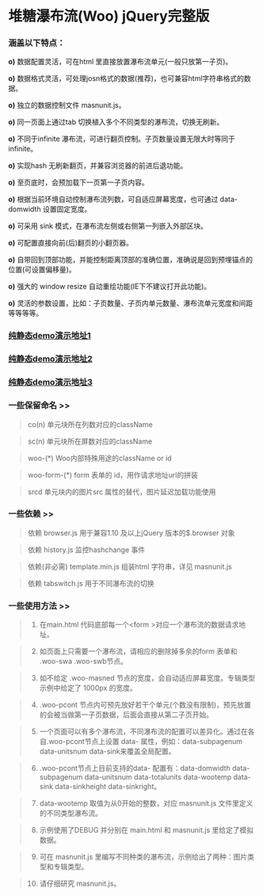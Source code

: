 堆糖瀑布流(Woo) jQuery完整版
========

### 涵盖以下特点：

<strong>o)</strong> 数据配置灵活，可在html 里直接放置瀑布流单元(一般只放第一子页)。

<strong>o)</strong> 数据格式灵活，可处理josn格式的数据(推荐)，也可兼容html字符串格式的数据。

<strong>o)</strong> 独立的数据控制文件 masnunit.js。

<strong>o)</strong> 同一页面上通过tab 切换植入多个不同类型的瀑布流，切换无刷新。

<strong>o)</strong> 不同于infinite 瀑布流，可进行翻页控制。子页数量设置无限大时等同于infinite。

<strong>o)</strong> 实现hash 无刷新翻页，并兼容浏览器的前进后退功能。

<strong>o)</strong> 至页底时，会预加载下一页第一子页内容。

<strong>o)</strong> 根据当前环境自动控制瀑布流列数，可自适应屏幕宽度，也可通过 data-domwidth 设置固定宽度。

<strong>o)</strong> 可采用 sink 模式，在瀑布流左侧或右侧第一列嵌入外部区块。

<strong>o)</strong> 可配置直接向前(后)翻页的小翻页器。

<strong>o)</strong> 自带回到顶部功能，并能控制距离顶部的准确位置，准确说是回到预埋锚点的位置(可设置偏移量)。

<strong>o)</strong> 强大的 window resize 自动重绘功能(IE下不建议打开此功能)。

<strong>o)</strong> 灵活的参数设置，比如：子页数量、子页内单元数量、瀑布流单元宽度和间距 等等等等。


### [纯静态demo演示地址1](http://www.duitang.com/app/woo/examples/main.html)
### [纯静态demo演示地址2](http://www.duitang.com/app/woo/examples/sinkleft.html)
### [纯静态demo演示地址3](http://www.duitang.com/app/woo/examples/sinkright.html)


### 一些保留命名 >>

> co(n)              单元块所在列数对应的className

> sc(n)              单元块所在屏数对应的className

> woo-(*)            Woo内部特殊用途的className or id

> woo-form-(*)       form 表单的 id，用作请求地址url的拼装

> srcd               单元块内的图片src 属性的替代，图片延迟加载功能使用


### 一些依赖 >>

> 依赖 browser.js 用于兼容1.10 及以上jQuery 版本的$.browser 对象

> 依赖 history.js 监控hashchange 事件

> 依赖(非必需) template.min.js 组装html 字符串，详见 masnunit.js

> 依赖 tabswitch.js 用于不同瀑布流的切换


### 一些使用方法 >>

> 1) 在main.html 代码底部每一个&lt;form &gt;对应一个瀑布流的数据请求地址。

> 2) 如页面上只需要一个瀑布流，请相应的删除掉多余的form 表单和 .woo-swa .woo-swb节点。

> 3) 如不给定 .woo-masned 节点的宽度，会自动适应屏幕宽度。专辑类型示例中给定了 1000px 的宽度。

> 4) .woo-pcont 节点内可预先放好若干个单元(个数没有限制)，预先放置的会被当做第一子页数据，后面会直接从第二子页开始。

> 5) 一个页面可以有多个瀑布流，不同瀑布流的配置可以差异化。通过在各自.woo-pcont节点上设置 data- 属性，例如：data-subpagenum data-unitsnum data-sink来覆盖全局配置。

> 6) .woo-pcont节点上目前支持的data- 配置有：data-domwidth data-subpagenum data-unitsnum data-totalunits data-wootemp data-sink data-sinkheight data-sinkright。

> 7) data-wootemp 取值为从0开始的整数，对应 masnunit.js 文件里定义的不同类型瀑布流。

> 8) 示例使用了DEBUG 并分别在 main.html 和 masnunit.js 里给定了模拟数据。

> 9) 可在 masnunit.js 里编写不同种类的瀑布流，示例给出了两种：图片类型和专辑类型。

> 10) 请仔细研究 masnunit.js。

 
